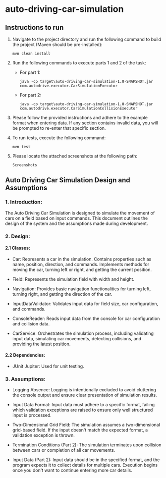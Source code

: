 # auto-driving-car-simulation

## Instructions to run

1. Navigate to the project directory and run the following command to build the project (Maven should be pre-installed):

    ```
    mvn clean install
    ```

2. Run the following commands to execute parts 1 and 2 of the task:

   - For part 1:

        ```
        java -cp target\auto-driving-car-simulation-1.0-SNAPSHOT.jar com.autodrive.executor.CarSimulationExecutor
        ```

    - For part 2:

        ```
        java -cp target\auto-driving-car-simulation-1.0-SNAPSHOT.jar com.autodrive.executor.CarSimulationCollisionExecutor
        ```

3. Please follow the provided instructions and adhere to the example format when entering data. If any section contains invalid data, you will be prompted to re-enter that specific section.

4. To run tests, execute the following command:

    ```
    mvn test
    ```
5. Please locate the attached screenshots at the following path:

    ```
    Screenshots
    ```


## Auto Driving Car Simulation Design and Assumptions

### 1. Introduction:

The Auto Driving Car Simulation is designed to simulate the movement of cars on a field based on input commands. This document outlines the design of the system and the assumptions made during development.

### 2. Design:

#### 2.1 Classes:

- Car: Represents a car in the simulation. Contains properties such as name, position, direction, and commands. Implements methods for moving the car, turning left or right, and getting the current position.

- Field: Represents the simulation field with width and height.

- Navigation: Provides basic navigation functionalities for turning left, turning right, and getting the direction of the car.

- InputDataValidator: Validates input data for field size, car configuration, and commands.

- ConsoleReader: Reads input data from the console for car configuration and collision data.

- CarService: Orchestrates the simulation process, including validating input data, simulating car movements, detecting collisions, and providing the latest position.

#### 2.2 Dependencies:

- JUnit Jupiter: Used for unit testing.

### 3. Assumptions:

- Logging Absence: Logging is intentionally excluded to avoid cluttering the console output and ensure clear presentation of simulation results.

- Input Data Format: Input data must adhere to a specific format, failing which validation exceptions are raised to ensure only well structured input is processed.

- Two-Dimensional Grid Field: The simulation assumes a two-dimensional grid-based field. If the input doesn't match the expected format, a validation exception is thrown.

- Termination Conditions (Part 2): The simulation terminates upon collision between cars or completion of all car movements.

- Input Data (Part 2): Input data should be in the specified format, and the program expects it to collect details for multiple cars. Execution begins once you don't want to continue entering more car details.
